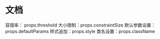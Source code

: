 # 文档

容错率： props.threshold
大小限制：props.constraintSize
默认参数设置：props.defaultParams
样式追加：props.style
类名设置：props.className

